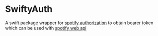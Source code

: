 # SwiftyAuth
A swift package wrapper for [spotify authorization](https://developer.spotify.com/documentation/web-api/tutorials/code-flow)  to obtain bearer token which can be used with [spotify web api](https://developer.spotify.com/documentation/web-api)

